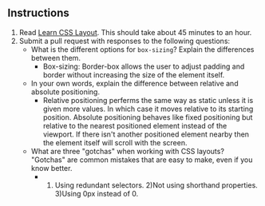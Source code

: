 Instructions
------------

1. Read [Learn CSS Layout](http://learnlayout.com). This should take about 45 minutes to an hour.
1. Submit a pull request with responses to the following questions:
    * What is the different options for `box-sizing`? Explain the differences between them.
      * Box-sizing: Border-box allows the user to adjust padding and border without increasing the size of the element itself.
    * In your own words, explain the difference between relative and absolute positioning.
      * Relative positioning perferms the same way as static unless it is given more values. In which case it moves relative to its starting position. Absolute positioning behaves like fixed positioning but relative to the nearest positioned element instead of the viewport. If there isn't another positioned element nearby then the element itself will scroll with the screen.
    * What are three "gotchas" when working with CSS layouts? "Gotchas" are common mistakes that are easy to make, even if you know better.
      * 1) Using redundant selectors. 2)Not using shorthand properties. 3)Using 0px instead of 0.

